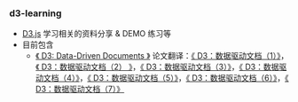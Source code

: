 ### d3-learning
* [D3.js](https://d3js.org/) 学习相关的资料分享 & DEMO 练习等
* 目前包含
    * [《 D3: Data-Driven Documents 》](http://vis.stanford.edu/files/2011-D3-InfoVis.pdf) 论文翻译：[《 D3：数据驱动文档（1）》](./translate/d3-part1.md)，[《 D3：数据驱动文档（2） 》](./translate/d3-part2.md)，[《 D3：数据驱动文档（3）》](./translate/d3-part3.md)，[《 D3：数据驱动文档（4）》](./translate/d3-part4.md)，[《 D3：数据驱动文档（5）》](./translate/d3-part1.md)，[《 D3：数据驱动文档（6）》](./translate/d3-part1.md)，[《 D3：数据驱动文档（7）》](./translate/d3-part1.md)